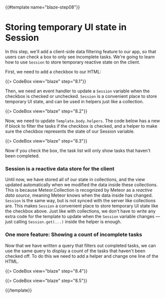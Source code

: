 {{#template name="blaze-step08"}}

# Storing temporary UI state in Session

In this step, we'll add a client-side data filtering feature to our app, so that users can check a box to only see incomplete tasks. We're going to learn how to use `Session` to store temporary reactive state on the client.

First, we need to add a checkbox to our HTML:

{{> CodeBox view="blaze" step="8.1"}}

Then, we need an event handler to update a `Session` variable when the checkbox
is checked or unchecked. `Session` is a convenient place to store temporary UI
state, and can be used in helpers just like a collection.

{{> CodeBox view="blaze" step="8.2"}}

Now, we need to update `Template.body.helpers`. The code below has a new if
block to filter the tasks if the checkbox is checked, and a helper to make sure
the checkbox represents the state of our Session variable.

{{> CodeBox view="blaze" step="8.3"}}

Now if you check the box, the task list will only show tasks that haven't been completed.

### Session is a reactive data store for the client

Until now, we have stored all of our state in collections, and the view updated automatically when we modified the data inside these collections. This is because Meteor.Collection is recognized by Meteor as a _reactive data source_, meaning Meteor knows when the data inside has changed. `Session` is the same way, but is not synced with the server like collections are. This makes `Session` a convenient place to store temporary UI state like the checkbox above. Just like with collections, we don't have to write any extra code for the template to update when the `Session` variable changes &mdash; just calling `Session.get(...)` inside the helper is enough.

### One more feature: Showing a count of incomplete tasks

Now that we have written a query that filters out completed tasks, we can use the same query to display a count of the tasks that haven't been checked off. To do this we need to add a helper and change one line of the HTML.

{{> CodeBox view="blaze" step="8.4"}}

{{> CodeBox view="blaze" step="8.5"}}

{{/template}}
